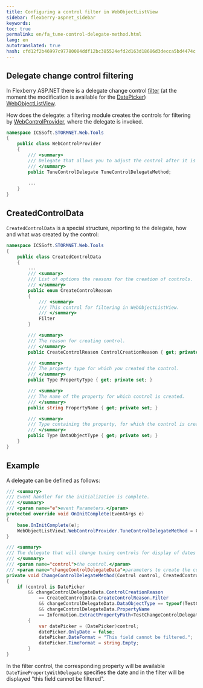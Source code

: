 ```yaml
--- 
title: Configuring a control filter in WebObjectListView 
sidebar: flexberry-aspnet_sidebar 
keywords: 
toc: true 
permalink: en/fa_tune-control-delegate-method.html 
lang: en 
autotranslated: true 
hash: cfd12f2b46997c97780084ddf12bc385524efd2d163d18686d3decca5bd4474c 
--- 
```


## Delegate change control filtering 

In Flexberry ASP.NET there is a delegate change control [filter](fa_wolv-filters.html) (at the moment the modification is available for the [DatePicker](fa_date-picker.html)) [WebObjectListView](fa_web-object-list-view.html). 

How does the delegate: a filtering module creates the controls for filtering by [WebControlProvider](fa_web-control-provider.html), where the delegate is invoked. 

```csharp
namespace ICSSoft.STORMNET.Web.Tools
{
    public class WebControlProvider
    {
        /// <summary> 
        /// Delegate that allows you to adjust the control after it is created. 
        /// </summary> 
        public TuneControlDelegate TuneControlDelegateMethod;
		
		...
    }
}
``` 

## CreatedControlData 

`CreatedControlData` is a special structure, reporting to the delegate, how and what was created by the control: 

```csharp
namespace ICSSoft.STORMNET.Web.Tools
{
    public class CreatedControlData
    {
		...
        /// <summary> 
        /// List of options the reasons for the creation of controls. 
        /// </summary> 
        public enum CreateControlReason
        {
            /// <summary> 
            /// This control for filtering in WebObjectListView. 
            /// </summary> 
            Filter
        }

        /// <summary> 
        /// The reason for creating control. 
        /// </summary> 
        public CreateControlReason ControlCreationReason { get; private set; }

        /// <summary> 
        /// The property type for which you created the control. 
        /// </summary> 
        public Type PropertyType { get; private set; }

        /// <summary> 
        /// The name of the property for which control is created. 
        /// </summary> 
        public string PropertyName { get; private set; }

        /// <summary> 
        /// Type containing the property, for which the control is created. 
        /// </summary> 
        public Type DataObjectType { get; private set; }
    }
}
``` 

## Example 

A delegate can be defined as follows: 

```csharp
/// <summary> 
/// Event handler for the initialization is complete. 
/// </summary> 
/// <param name="e">event Parameters.</param> 
protected override void OnInitComplete(EventArgs e)
{
	base.OnInitComplete(e);
	WebObjectListView1.WebControlProvider.TuneControlDelegateMethod = ChangeControlDelegateMethod;
}

/// <summary> 
/// The delegate that will change tuning controls for display of dates in the filter string. 
/// </summary> 
/// <param name="control">the control.</param> 
/// <param name="changeControlDelegateData">parameters to create the control (which was created).</param> 
private void ChangeControlDelegateMethod(Control control, CreatedControlData changeControlDelegateData)  
{  
	if (control is DatePicker  
  	    && changeControlDelegateData.ControlCreationReason  
            == CreatedControlData.CreateControlReason.Filter  
            && changeControlDelegateData.DataObjectType == typeof(TestChangeControlDelegate)  
            && changeControlDelegateData.PropertyName  
            == Information.ExtractPropertyPath<TestChangeControlDelegate>(x => x.DateTimePropertyWithDelegate))  
        {  
        	var datePicker = (DatePicker)control;  
        	datePicker.OnlyDate = false;  
        	datePicker.DateFormat = "This field cannot be filtered.";  
        	datePicker.TimeFormat = string.Empty;  
        }  
}  
``` 

In the filter control, the corresponding property will be available `DateTimePropertyWithDelegate` specifies the date and in the filter will be displayed "this field cannot be filtered". 



